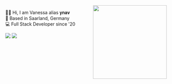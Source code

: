 <img align='right' src="https://media.giphy.com/media/U6YxrKZ84AfppW48r4/giphy.gif" width="230">

🤘🏼 Hi, I am Vanessa alias 𝐲𝐧𝐚𝐯  
📍 Based in Saarland, Germany  
💻 Full Stack Developer since '20  
  

<img src="https://img.icons8.com/ios-filled/50/FAB005/c-sharp-logo.png"/> <img src="https://img.icons8.com/material/24/FAB005/xamarin.png"/>
